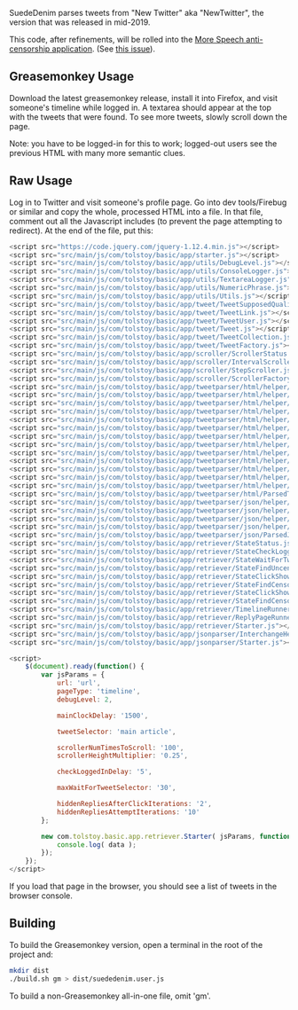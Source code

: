 SuedeDenim parses tweets from "New Twitter" aka "NewTwitter", the version that was released in mid-2019.

This code, after refinements, will be rolled into the
[More Speech anti-censorship application](https://github.com/TolstoyDotCom/more-speech).
(See [this issue](https://github.com/TolstoyDotCom/more-speech/issues/2)).

Greasemonkey Usage
------
Download the latest greasemonkey release, install it into Firefox, and visit someone's timeline
while logged in. A textarea should appear at the top with the tweets that were found. To see
more tweets, slowly scroll down the page.

Note: you have to be logged-in for this to work; logged-out users see the previous HTML with
many more semantic clues.

Raw Usage
------
Log in to Twitter and visit someone's profile page. Go into dev tools/Firebug or similar and copy
the whole, processed HTML into a file. In that file, comment out all the Javascript includes (to prevent the page
attempting to redirect). At the end of the file, put this:

```javascript
<script src="https://code.jquery.com/jquery-1.12.4.min.js"></script>
<script src="src/main/js/com/tolstoy/basic/app/starter.js"></script>
<script src="src/main/js/com/tolstoy/basic/app/utils/DebugLevel.js"></script>
<script src="src/main/js/com/tolstoy/basic/app/utils/ConsoleLogger.js"></script>
<script src="src/main/js/com/tolstoy/basic/app/utils/TextareaLogger.js"></script>
<script src="src/main/js/com/tolstoy/basic/app/utils/NumericPhrase.js"></script>
<script src="src/main/js/com/tolstoy/basic/app/utils/Utils.js"></script>
<script src="src/main/js/com/tolstoy/basic/app/tweet/TweetSupposedQuality.js"></script>
<script src="src/main/js/com/tolstoy/basic/app/tweet/TweetLink.js"></script>
<script src="src/main/js/com/tolstoy/basic/app/tweet/TweetUser.js"></script>
<script src="src/main/js/com/tolstoy/basic/app/tweet/Tweet.js"></script>
<script src="src/main/js/com/tolstoy/basic/app/tweet/TweetCollection.js"></script>
<script src="src/main/js/com/tolstoy/basic/app/tweet/TweetFactory.js"></script>
<script src="src/main/js/com/tolstoy/basic/app/scroller/ScrollerStatus.js"></script>
<script src="src/main/js/com/tolstoy/basic/app/scroller/IntervalScroller.js"></script>
<script src="src/main/js/com/tolstoy/basic/app/scroller/StepScroller.js"></script>
<script src="src/main/js/com/tolstoy/basic/app/scroller/ScrollerFactory.js"></script>
<script src="src/main/js/com/tolstoy/basic/app/tweetparser/html/helper/Debug.js"></script>
<script src="src/main/js/com/tolstoy/basic/app/tweetparser/html/helper/AuthorAvatar.js"></script>
<script src="src/main/js/com/tolstoy/basic/app/tweetparser/html/helper/AuthorNames.js"></script>
<script src="src/main/js/com/tolstoy/basic/app/tweetparser/html/helper/Date1.js"></script>
<script src="src/main/js/com/tolstoy/basic/app/tweetparser/html/helper/Date2.js"></script>
<script src="src/main/js/com/tolstoy/basic/app/tweetparser/html/helper/Tweetid1.js"></script>
<script src="src/main/js/com/tolstoy/basic/app/tweetparser/html/helper/Tweetid2.js"></script>
<script src="src/main/js/com/tolstoy/basic/app/tweetparser/html/helper/Tweettext1.js"></script>
<script src="src/main/js/com/tolstoy/basic/app/tweetparser/html/helper/Interaction1.js"></script>
<script src="src/main/js/com/tolstoy/basic/app/tweetparser/html/helper/Interaction2.js"></script>
<script src="src/main/js/com/tolstoy/basic/app/tweetparser/html/helper/Permalink1.js"></script>
<script src="src/main/js/com/tolstoy/basic/app/tweetparser/html/helper/Permalink2.js"></script>
<script src="src/main/js/com/tolstoy/basic/app/tweetparser/html/helper/Photo1.js"></script>
<script src="src/main/js/com/tolstoy/basic/app/tweetparser/html/ParsedTweetFactory.js"></script>
<script src="src/main/js/com/tolstoy/basic/app/tweetparser/json/helper/InstructionAddEntriesHelper.js"></script>
<script src="src/main/js/com/tolstoy/basic/app/tweetparser/json/helper/InstructionTerminateTimelineHelper.js"></script>
<script src="src/main/js/com/tolstoy/basic/app/tweetparser/json/helper/TweetHelper.js"></script>
<script src="src/main/js/com/tolstoy/basic/app/tweetparser/json/helper/UserHelper.js"></script>
<script src="src/main/js/com/tolstoy/basic/app/tweetparser/json/ParsedJSONFactory.js"></script>
<script src="src/main/js/com/tolstoy/basic/app/retriever/StateStatus.js"></script>
<script src="src/main/js/com/tolstoy/basic/app/retriever/StateCheckLoggedIn.js"></script>
<script src="src/main/js/com/tolstoy/basic/app/retriever/StateWaitForTweetSelector.js"></script>
<script src="src/main/js/com/tolstoy/basic/app/retriever/StateFindUncensoredTweets.js"></script>
<script src="src/main/js/com/tolstoy/basic/app/retriever/StateClickShowHiddenReplies.js"></script>
<script src="src/main/js/com/tolstoy/basic/app/retriever/StateFindCensoredTweets.js"></script>
<script src="src/main/js/com/tolstoy/basic/app/retriever/StateClickShowHiddenReplies2.js"></script>
<script src="src/main/js/com/tolstoy/basic/app/retriever/StateFindCensoredTweets2.js"></script>
<script src="src/main/js/com/tolstoy/basic/app/retriever/TimelineRunner.js"></script>
<script src="src/main/js/com/tolstoy/basic/app/retriever/ReplyPageRunner.js"></script>
<script src="src/main/js/com/tolstoy/basic/app/retriever/Starter.js"></script>
<script src="src/main/js/com/tolstoy/basic/app/jsonparser/InterchangeHelper.js"></script>
<script src="src/main/js/com/tolstoy/basic/app/jsonparser/Starter.js"></script>

<script>
	$(document).ready(function() {
		var jsParams = {
			url: 'url',
			pageType: 'timeline',
			debugLevel: 2,

			mainClockDelay: '1500',

			tweetSelector: 'main article',

			scrollerNumTimesToScroll: '100',
			scrollerHeightMultiplier: '0.25',

			checkLoggedInDelay: '5',

			maxWaitForTweetSelector: '30',

			hiddenRepliesAfterClickIterations: '2',
			hiddenRepliesAttemptIterations: '10'
		};

		new com.tolstoy.basic.app.retriever.Starter( jsParams, function( data ) {
			console.log( data );
		});
	});
</script>
```

If you load that page in the browser, you should see a list of tweets in the browser console.


Building
------
To build the Greasemonkey version, open a terminal in the root of the project and:

```bash
mkdir dist
./build.sh gm > dist/suededenim.user.js
```
To build a non-Greasemonkey all-in-one file, omit 'gm'.
